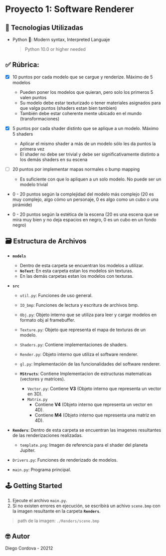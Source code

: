 # Proyecto 1: Software Renderer

## 📡 Tecnologias Utilizadas
- Python 🐍: Modern syntax, Interpreted Languaje
  > Python 10.0 or higher needed

## ✅ Rúbrica:

  - [x] 10 puntos por cada modelo que se cargue y renderize. Máximo de 5 modelos
    - Pueden poner los modelos que quieran, pero solo los primeros 5 valen puntos
    - Su modelo debe estar texturizado o tener materiales asignados para que valga puntos (shaders estan bien tambien)
    - También debe estar coherente mente ubicado en el mundo (transformaciones)
    
  - [x] 5 puntos por cada shader distinto que se aplique a un modelo. Máximo 5 shaders
    - Aplicar el mismo shader a más de un modelo sólo les da puntos la primera vez
    - El shader no debe ser trivial y debe ser significativamente distinto a los demás shaders en su escena

  - [ ] 20 puntos por implementar mapas normales o bump mapping
    - Es suficiente con que lo apliquen a un solo modelo. No puede ser un modelo trivial
    
  - 0 - 20 puntos según la complejidad del modelo más complejo (20 es muy complejo, algo cómo un personaje, 0 es algo como un cubo o una pirámide)

  - 0 - 20 puntos según la estética de la escena (20 es una escena que se mira muy bien y no deja espacios en negro, 0 es un cubo en un fondo negro)

## 🗃️ Estructura de Archivos

- **`models`**

  - Dentro de esta carpeta se encuentran los modelos a utilizar.
  - **`NoText`**: En esta carpeta estan los modelos sin texturas.
  - En las demás carpetas estan los modelos con texturas.

- **`src`**

  - `util.py`: Funciones de uso general.
  - `IO_bmp`: Funciones de lectura y escritura de archivos bmp.
  - `Obj.py`: Objeto interno que se utiliza para leer y cargar modelos en formato obj al framebuffer.
  - `Texture.py`: Objeto que representa el mapa de texturas de un modelo.
  - `Shaders.py`: Contiene implementaciones de shaders.
  - `Render.py`: Objeto interno que utiliza el software renderer.
  - `gl.py`: Implementación de las funcionalidades del software renderer.

  - **`MStructs`**: Contiene Implementacion de estructuras matematicas (vectores y matrices).
    - `Vector.py`: Contiene **V3** (Objeto interno que representa un vector en 3D).
    - `Matrix.py`
      * Contiene **V4** (Objeto interno que representa un vector en 4D).
      * Contiene **M4** (Objeto interno que representa una matriz en 4D).

- **`Renders`**: Dentro de esta carpeta se encuentran las imagenes resultantes de las renderizaciones realizadas.
  - `template.png`: Imagen de referencia para el shader del planeta Jupiter.

- `Drivers.py`: Funciones de renderizado de modelos.
- `main.py`: Programa principal.

## 🕹️ Getting Started

1. Ejecute el archivo `main.py`.
2. Si no existen errores en ejecución, se escribirá un achivo `scene.bmp` con la imagen resultante en la carpeta **`Renders`**.
  > path de la imagen: `./Renders/scene.bmp`

## 🤓 Autor

Diego Cordova - 20212
